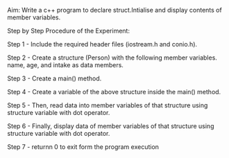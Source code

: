 Aim: Write a c++ program to declare struct.Intialise and display contents of member variables.

Step by Step Procedure of the Experiment:

Step 1 - Include the required header files (iostream.h and conio.h).

Step 2 - Create a structure (Person) with the following member variables. name, age, and intake as data members.

Step 3 - Create a main() method.

Step 4 - Create a variable of the above structure inside the main() method.

Step 5 - Then, read data into member variables of that structure using structure variable with dot operator.

Step 6 - Finally, display data of member variables of that structure using structure variable with dot operator.

Step 7 - returnn 0 to exit form the program execution
